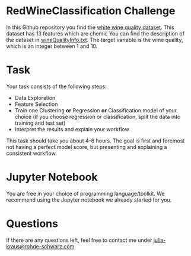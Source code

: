 # RedWineClassification Challenge
In this Github repository you find the [white wine quality dataset](https://github.com/julia-kraus/WhiteWineQuality/blob/master/winequality-white.csv). This dataset has 13 features which are chemic
You can find the description of the dataset in [wineQualityInfo.txt](https://github.com/julia-kraus/WhiteWineQuality/blob/master/wineQualityInfo.txt). The target variable is the wine quality, which is an integer between 1 and 10. 

# Task
Your task consists of the following steps:
* Data Exploration
* Feature Selection
* Train one Clustering __or__ Regression __or__ Classification model of your choice (if you choose regression or classification, split the data into training and test set)
* Interpret the results and explain your workflow

This task should take you about 4-6 hours. The goal is first and foremost not having a perfect model score, but presenting and explaining a consistent workflow. 

# Jupyter Notebook
You are free in your choice of programming language/toolkit. We recommend using the Jupyter notebook we already started for you.

# Questions
If there are any questions left, feel free to contact me under julia-kraus@rohde-schwarz.com.
